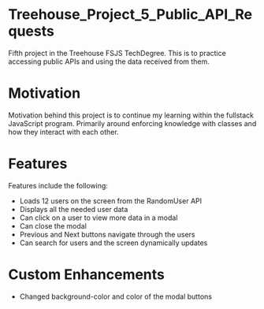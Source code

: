 # Treehouse_Project_5_Public_API_Requests
 Fifth project in the Treehouse FSJS TechDegree.  This is to practice accessing public APIs and using the data received from them.

# Motivation
Motivation behind this project is to continue my learning within the fullstack JavaScript program. Primarily around enforcing knowledge with classes and how they interact with each other.

# Features
Features include the following:
- Loads 12 users on the screen from the RandomUser API
- Displays all the needed user data
- Can click on a user to view more data in a modal
- Can close the modal
- Previous and Next buttons navigate through the users
- Can search for users and the screen dynamically updates

# Custom Enhancements
- Changed background-color and color of the modal buttons